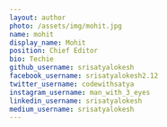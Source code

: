 ```yaml
---
layout: author
photo: /assets/img/mohit.jpg
name: mohit
display_name: Mohit
position: Chief Editor
bio: Techie
github_username: srisatyalokesh
facebook_username: srisatyalokesh2.12
twitter_username: codewithsatya
instagram_username: man_with_3_eyes
linkedin_username: srisatyalokesh
medium_username: srisatyalokesh
---
```

